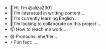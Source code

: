 - 👋 Hi, I’m @aliza2301
- 👀 I’m interested in writting content ...
- 🌱 I’m currently learning English ...
- 💞️ I’m looking to collaborate on this project ...
- 📫 How to reach me work...
- 😄 Pronouns: she/her...
- ⚡ Fun fact: ...

<!---
aliza2301/aliza2301 is a ✨ special ✨ repository because its `README.md` (this file) appears on your GitHub profile.
You can click the Preview link to take a look at your changes.
--->
